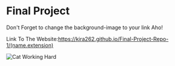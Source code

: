 # Final Project


Don't Forget to change the background-image to your link Aho!

Link To The Website:https://kira262.github.io/Final-Project-Repo-1/(name.extension)

<!--![Gambare Senpai](https://scontent.famd8-1.fna.fbcdn.net/v/t1.6435-9/191409082_4243083969069718_2458734874959626651_n.jpg?stp=cp0_dst-jpg_e15_q65_s320x320&_nc_cat=106&ccb=1-7&_nc_sid=110474&_nc_ohc=80ptFaNSMcUAX-1J5hl&_nc_ht=scontent.famd8-1.fna&oh=00_AfCAGaEqJ3-zVWc-7pWyj59pu_W9tmT8CWpj5d3CBUFzsA&oe=63EE0A15)-->

<!--![Gambare Sukuna](https://i.pinimg.com/originals/3e/6b/9c/3e6b9ca4a767060ccdd4bf35356cf393.jpg)-->

<!--![Jim Carrey](https://media.tenor.com/t3buP-QoO9oAAAAC/jim-carrey-work.gif)-->

![Cat Working Hard](https://media.tenor.com/Rlo-1wvJ_BgAAAAC/cat-work.gif)
